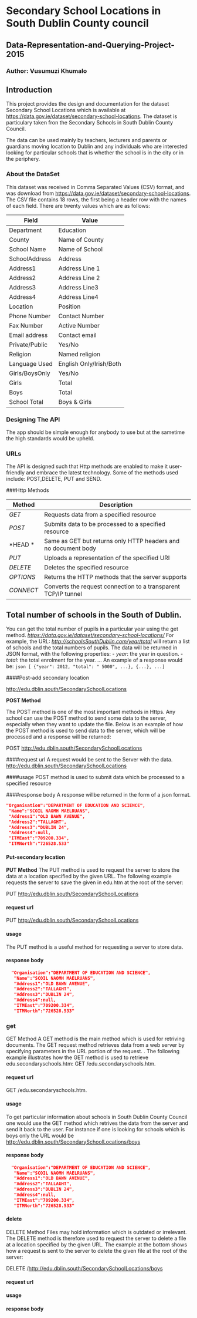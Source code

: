 # Secondary School Locations in South Dublin County council
## Data-Representation-and-Querying-Project-2015
### Author: Vusumuzi Khumalo

## Introduction
This project provides the design and documentation for the dataset Secondary School Locations which is available at  https://data.gov.ie/dataset/secondary-school-locations. The dataset is particulary taken fron the Secondary Schools in South Dublin County Council.

The data can be used mainly by teachers, lecturers and parents or guardians moving location to Dublin and  any individuals who are interested looking for particular schools that is whether the school is in the city or in the periphery.

### About the DataSet

This dataset was received in Comma Separated Values (CSV) format, and was download  from https://data.gov.ie/dataset/secondary-school-locations. The CSV file contains 18 rows, the first being a header row with the names of each field. There are twenty values which are as follows:

Field         | Value
--------------|--------
Department    |  Education
County        |  Name of County
School Name   |  Name of School
SchoolAddress |  Address
Address1      |  Address Line 1
Address2      |  Address Line 2
Address3      |  Address Line3
Address4      |  Address Line4
Location      |  Position
Phone Number  |  Contact Number
Fax Number    | Active Number
Email address | Contact email
Private/Public| Yes/No
Religion      | Named religion
Language Used |English Only/Irish/Both
Girls/BoysOnly| Yes/No
Girls         | Total
Boys          |Total
School Total  |Boys & Girls

### Designing The API
The app should be simple enough for anybody to use but at the sametime the high standards would be upheld.

### URLs
The API is designed such that Http methods are enabled to make it user-friendly and embrace the latest technology. Some of the methods used  include: POST,DELETE, PUT and SEND. 

###Http Methods

Method   |  Description
---------|---------------
*GET*    |  Requests data from a specified resource
*POST*   |  Submits data to be processed to a specified resource
*HEAD *  |	Same as GET but returns only HTTP headers and no document body
*PUT*    |	Uploads a representation of the specified URI
*DELETE* |	Deletes the specified resource
*OPTIONS*|	Returns the HTTP methods that the server supports
*CONNECT*|	Converts the request connection to a transparent TCP/IP tunnel

## Total number of schools  in the South of Dublin.
You can get the total number of pupils in a particular year using the get method.
*https://data.gov.ie/dataset/secondary-school-locations/*
For example, the URL:
*http://schoolsSouthDublin.com/year/total*
will return a list of schools and the total numbers of pupils.
The data will be returned in JSON format, with the following properties:
    - *year*: the year in question.
    - *total*: the total enrolment for the year.
    ...
An example of a response would be:
    ```json
    [ {"year": 2012, "total": " 5000", ...}, {...}, ...]
    ```

####Post-add secondary location

http://edu.dblin.south/SecondarySchoolLocations

**POST Method**

The POST method is one of the most important methods in Https. Any school can  use the POST method  to send some data to the server, especially when they want to update the file.  Below is an example of  how the POST method is used to send  data to the server, which will be processed and a response will be returned:

POST http://edu.dblin.south/SecondarySchoolLocations 

####request url
A request would be sent to the Server with the data.
http://edu.dblin.south/SecondarySchoolLocations


####usage
 POST method is used to submit data which be processed to a specified resource

####response body
A response  willbe returned in the form of a json format.
   ```json
   "Organisation":"DEPARTMENT OF EDUCATION AND SCIENCE",
    "Name":"SCOIL NAOMH MAELRUANS",
    "Address1":"OLD BAWN AVENUE",
    "Address2":"TALLAGHT",
    "Address3":"DUBLIN 24",
    "Address4":null,
    "ITMEast":"709200.334",
    "ITMNorth":"726528.533"
   ```
   
#### Put-secondary location

**PUT Method**
The PUT method is used to request the server to store the data at a location specified by the given URL. The following example requests the server to save the given  in edu.htm at the root of the server:

PUT http://edu.dblin.south/SecondarySchoolLocations

#### request url
PUT http://edu.dblin.south/SecondarySchoolLocations

#### usage
The PUT method is a useful method for requesting a server to store data.

#### response body
 ```json
   "Organisation":"DEPARTMENT OF EDUCATION AND SCIENCE",
    "Name":"SCOIL NAOMH MAELRUANS",
    "Address1":"OLD BAWN AVENUE",
    "Address2":"TALLAGHT",
    "Address3":"DUBLIN 24",
    "Address4":null,
    "ITMEast":"709200.334",
    "ITMNorth":"726528.533"
   ```
### get
GET Method
A GET  method is the main method which is used for retriving documents. The  GET request method retrieves data from a web server by specifying parameters in the URL portion of the request. . The following example illustrates how the  GET method is used to retrieve edu.secondaryschools.htm:
GET /edu.secondaryschools.htm.

#### request url
GET /edu.secondaryschools.htm.

#### usage
To get particular information about schools in South Dublin County Council one would use the GET method which retrives the data from the server and send it back to the user. For instance if one is looking for schools which is boys only the URL would be http://edu.dblin.south/SecondarySchoolLocations/boys

#### response body
 ```json
   "Organisation":"DEPARTMENT OF EDUCATION AND SCIENCE",
    "Name":"SCOIL NAOMH MAELRUANS",
    "Address1":"OLD BAWN AVENUE",
    "Address2":"TALLAGHT",
    "Address3":"DUBLIN 24",
    "Address4":null,
    "ITMEast":"709200.334",
    "ITMNorth":"726528.533"
   ```
#### delete
DELETE Method
Files may hold information which is outdated or irrelevant. The DELETE method is therefore used to request the server to delete a file at a location specified by the given URL. The  example at the bottom shows how a  request is sent to the server to delete the given file at the root of the server:

DELETE /http://edu.dblin.south/SecondarySchoolLocations/boys

#### request url

#### usage

#### response body
 ```json
   
   
   ```














